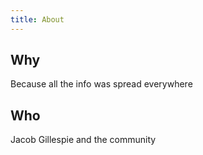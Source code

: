 ```yaml
---
title: About
---
```


## Why

Because all the info was spread everywhere

## Who

Jacob Gillespie and the community
